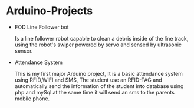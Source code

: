 # Arduino-Projects

* FOD Line Follower bot
  
  Is a line follower robot capable to clean a debris inside of the line track,
  using the robot's swiper powered by servo and sensed by ultrasonic sensor.
  
* Attendance System
  
  This is my first major Arduino project, It is a basic attendance system using RFID,WIFI and SMS, The student use an RFID-TAG and automatically send the information of the student into database using php and mySql at the same time it will send an sms to the parents mobile phone. 
